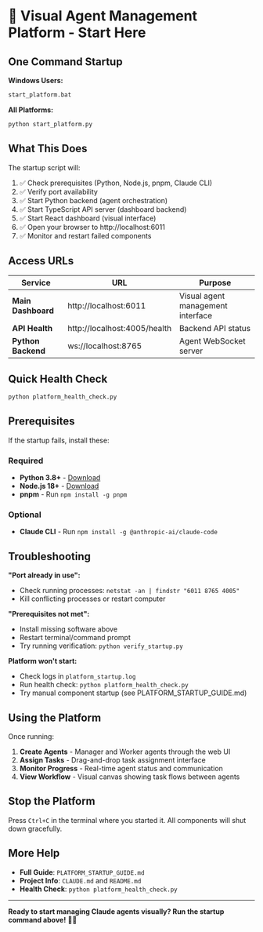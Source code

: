 # 🚀 Visual Agent Management Platform - Start Here

## One Command Startup

**Windows Users:**
```cmd
start_platform.bat
```

**All Platforms:**
```bash
python start_platform.py
```

## What This Does

The startup script will:
1. ✅ Check prerequisites (Python, Node.js, pnpm, Claude CLI)
2. ✅ Verify port availability 
3. ✅ Start Python backend (agent orchestration)
4. ✅ Start TypeScript API server (dashboard backend)
5. ✅ Start React dashboard (visual interface)
6. ✅ Open your browser to http://localhost:6011
7. ✅ Monitor and restart failed components

## Access URLs

| Service | URL | Purpose |
|---------|-----|---------|
| **Main Dashboard** | http://localhost:6011 | Visual agent management interface |
| **API Health** | http://localhost:4005/health | Backend API status |
| **Python Backend** | ws://localhost:8765 | Agent WebSocket server |

## Quick Health Check

```bash
python platform_health_check.py
```

## Prerequisites

If the startup fails, install these:

### Required
- **Python 3.8+** - [Download](https://python.org/downloads)
- **Node.js 18+** - [Download](https://nodejs.org) 
- **pnpm** - Run `npm install -g pnpm`

### Optional
- **Claude CLI** - Run `npm install -g @anthropic-ai/claude-code`

## Troubleshooting

**"Port already in use":**
- Check running processes: `netstat -an | findstr "6011 8765 4005"`
- Kill conflicting processes or restart computer

**"Prerequisites not met":**
- Install missing software above
- Restart terminal/command prompt
- Try running verification: `python verify_startup.py`

**Platform won't start:**
- Check logs in `platform_startup.log`
- Run health check: `python platform_health_check.py`
- Try manual component startup (see PLATFORM_STARTUP_GUIDE.md)

## Using the Platform

Once running:

1. **Create Agents** - Manager and Worker agents through the web UI
2. **Assign Tasks** - Drag-and-drop task assignment interface  
3. **Monitor Progress** - Real-time agent status and communication
4. **View Workflow** - Visual canvas showing task flows between agents

## Stop the Platform

Press `Ctrl+C` in the terminal where you started it. All components will shut down gracefully.

## More Help

- **Full Guide**: `PLATFORM_STARTUP_GUIDE.md`
- **Project Info**: `CLAUDE.md` and `README.md`
- **Health Check**: `python platform_health_check.py`

---
**Ready to start managing Claude agents visually? Run the startup command above!** 🤖✨